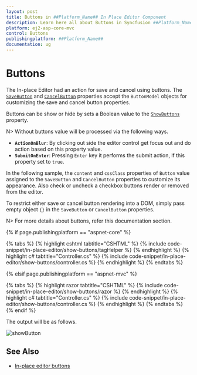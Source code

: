 ```yaml
---
layout: post
title: Buttons in ##Platform_Name## In Place Editor Component
description: Learn here all about Buttons in Syncfusion ##Platform_Name## In Place Editor component of Syncfusion Essential JS 2 and more.
platform: ej2-asp-core-mvc
control: Buttons
publishingplatform: ##Platform_Name##
documentation: ug
---
```



# Buttons

The In-place Editor had an action for save and cancel using buttons. The [`SaveButton`](https://help.syncfusion.com/cr/aspnetcore-js2/Syncfusion.EJ2.InPlaceEditor.InPlaceEditor.html#Syncfusion_EJ2_InPlaceEditor_InPlaceEditor_SaveButton) and [`CancelButton`](https://help.syncfusion.com/cr/aspnetcore-js2/Syncfusion.EJ2.InPlaceEditor.InPlaceEditor.html#Syncfusion_EJ2_InPlaceEditor_InPlaceEditor_CancelButton) properties accept the `ButtonModel` objects for customizing the save and cancel button properties.

Buttons can be show or hide by sets a Boolean value to the [`ShowButtons`](https://help.syncfusion.com/cr/aspnetcore-js2/Syncfusion.EJ2.InPlaceEditor.InPlaceEditor.html#Syncfusion_EJ2_InPlaceEditor_InPlaceEditor_ShowButtons) property.

N> Without buttons value will be processed via the following ways.

* **`ActionOnBlur`**: By clicking out side the editor control get focus out and do action based on this property value.
* **`SubmitOnEnter`**: Pressing `Enter` key it performs the submit action, if this property set to `true`.

In the following sample, the `content` and `cssClass` properties of `Button` value assigned to the `SaveButton` and `CancelButton` properties to customize its appearance. Also check or uncheck a checkbox buttons render or removed from the editor.

To restrict either save or cancel button rendering into a DOM, simply pass empty object `{}` in the  `SaveButton` or `CancelButton` properties.

N> For more details about buttons, refer this documentation section.

{% if page.publishingplatform == "aspnet-core" %}

{% tabs %}
{% highlight cshtml tabtitle="CSHTML" %}
{% include code-snippet/in-place-editor/show-buttons/tagHelper %}
{% endhighlight %}
{% highlight c# tabtitle="Controller.cs" %}
{% include code-snippet/in-place-editor/show-buttons/controller.cs %}
{% endhighlight %}
{% endtabs %}

{% elsif page.publishingplatform == "aspnet-mvc" %}

{% tabs %}
{% highlight razor tabtitle="CSHTML" %}
{% include code-snippet/in-place-editor/show-buttons/razor %}
{% endhighlight %}
{% highlight c# tabtitle="Controller.cs" %}
{% include code-snippet/in-place-editor/show-buttons/controller.cs %}
{% endhighlight %}
{% endtabs %}
{% endif %}



The output will be as follows.

![showButton](./images/show-buttons.PNG)

## See Also

* [In-place editor buttons](./how-to/dynamic-edit-mode/)